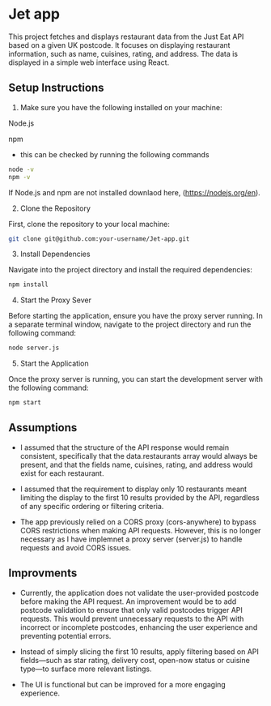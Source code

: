 # Jet app

This project fetches and displays restaurant data from the Just Eat API based on a given UK postcode. It focuses on displaying restaurant information, such as name, cuisines, rating, and address. The data is displayed in a simple web interface using React.

## Setup Instructions

1. Make sure you have the following installed on your machine:

Node.js 

npm 

- this can be checked by running the following commands 

```bash
node -v
npm -v
```
If Node.js and npm are not installed downlaod here, (https://nodejs.org/en).

2. Clone the Repository

First, clone the repository to your local machine:

```bash
git clone git@github.com:your-username/Jet-app.git
```

3. Install Dependencies

Navigate into the project directory and install the required dependencies:

```bash
npm install
```

4. Start the Proxy Sever 

Before starting the application, ensure you have the proxy server running. In a separate terminal window, navigate to the project directory and run the following command:

```bash
node server.js
```

5. Start the Application

Once the proxy server is running, you can start the development server with the following command:

```bash
npm start
```

## Assumptions

- I assumed that the structure of the API response would remain consistent, specifically that the data.restaurants array would always be present, and that the fields name, cuisines, rating, and address would exist for each restaurant.

- I assumed that the requirement to display only 10 restaurants meant limiting the display to the first 10 results provided by the API, regardless of any specific ordering or filtering criteria.

- The app previously relied on a CORS proxy (cors-anywhere) to bypass CORS restrictions when making API requests. However, this is no longer necessary as I have implemnet a proxy server (server.js) to handle requests and avoid CORS issues.


## Improvments 

-  Currently, the application does not validate the user-provided postcode before making the API request. An improvement would be to add postcode validation to ensure that only valid postcodes trigger API requests. This would prevent unnecessary requests to the API with incorrect or incomplete postcodes, enhancing the user experience and preventing potential errors.

- Instead of simply slicing the first 10 results, apply filtering based on API fields—such as star rating, delivery cost, open-now status or cuisine type—to surface more relevant listings.

- The UI is functional but can be improved for a more engaging experience.